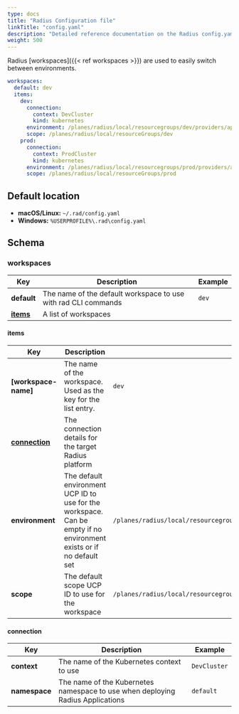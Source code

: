 ```yaml
---
type: docs
title: "Radius Configuration file"
linkTitle: "config.yaml"
description: "Detailed reference documentation on the Radius config.yaml configuration file"
weight: 500
---
```


Radius [workspaces]({{< ref workspaces >}}) are used to easily switch between environments.

```yaml
workspaces:
  default: dev
  items:
    dev:
      connection:
        context: DevCluster
        kind: kubernetes
      environment: /planes/radius/local/resourcegroups/dev/providers/applications.core/environments/dev
      scope: /planes/radius/local/resourceGroups/dev
    prod:
      connection:
        context: ProdCluster
        kind: kubernetes
      environment: /planes/radius/local/resourcegroups/prod/providers/applications.core/environments/prod
      scope: /planes/radius/local/resourceGroups/prod
```

## Default location

- **macOS/Linux:** `~/.rad/config.yaml`
- **Windows:** `%USERPROFILE%\.rad\config.yaml`

## Schema

### workspaces

| Key | Description | Example |
|-----|-------------|---------|
| **default** | The name of the default workspace to use with rad CLI commands | `dev` |
| [**items**](#items) | A list of workspaces |

#### items

| Key | Description | Example |
|-----|-------------|---------|
| **[workspace-name]** | The name of the workspace. Used as the key for the list entry. | `dev` |
| [**connection**](#connection) | The connection details for the target Radius platform | |
| **environment** | The default environment UCP ID to use for the workspace. Can be empty if no environment exists or if no default set | `/planes/radius/local/resourcegroups/dev/providers/applications.core/environments/dev` |
| **scope** | The default scope UCP ID to use for the workspace | `/planes/radius/local/resourcegroups/dev` |

#### connection

| Key | Description | Example |
|-----|-------------|---------|
| **context** | The name of the Kubernetes context to use | `DevCluster` |
| **namespace** | The name of the Kubernetes namespace to use when deploying Radius Applications | `default` |

